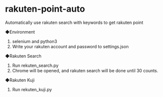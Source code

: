 # rakuten-point-auto

Automatically use rakuten search with keywords to get rakuten point

◆Environment
1. selenium and python3
2. Write your rakuten account and password to settings.json

◆Rakuten Search
1. Run rekuten_search.py
2. Chrome will be opened, and rakuten search will be done until 30 counts.

◆Rakuten Kuji
1. Run rekuten_kuji.py
